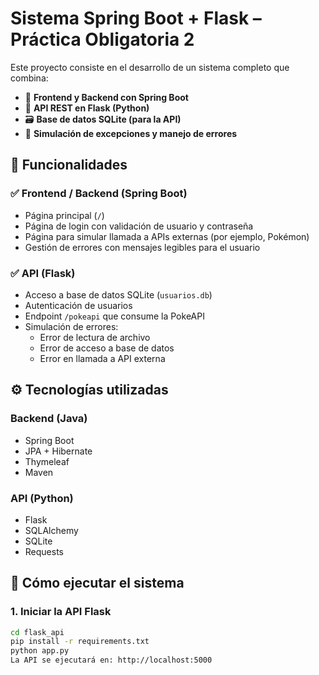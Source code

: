# Sistema Spring Boot + Flask – Práctica Obligatoria 2

Este proyecto consiste en el desarrollo de un sistema completo que combina:

- 🧩 **Frontend y Backend con Spring Boot**
- 🐍 **API REST en Flask (Python)**
- 🗃️ **Base de datos SQLite (para la API)**
- 🎯 **Simulación de excepciones y manejo de errores**


## 🧪 Funcionalidades

### ✅ Frontend / Backend (Spring Boot)
- Página principal (`/`)
- Página de login con validación de usuario y contraseña
- Página para simular llamada a APIs externas (por ejemplo, Pokémon)
- Gestión de errores con mensajes legibles para el usuario

### ✅ API (Flask)
- Acceso a base de datos SQLite (`usuarios.db`)
- Autenticación de usuarios
- Endpoint `/pokeapi` que consume la PokeAPI
- Simulación de errores:
  - Error de lectura de archivo
  - Error de acceso a base de datos
  - Error en llamada a API externa

## ⚙️ Tecnologías utilizadas

### Backend (Java)
- Spring Boot
- JPA + Hibernate
- Thymeleaf
- Maven

### API (Python)
- Flask
- SQLAlchemy
- SQLite
- Requests

## 🚀 Cómo ejecutar el sistema

### 1. Iniciar la API Flask

```bash
cd flask_api
pip install -r requirements.txt
python app.py
La API se ejecutará en: http://localhost:5000

